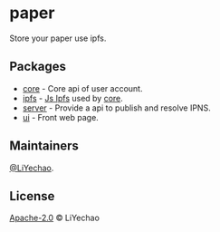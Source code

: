 # paper

Store your paper use ipfs.

## Packages

- [core](packages/core) - Core api of user account.
- [ipfs](packages/ipfs) - [Js Ipfs](https://github.com/ipfs/js-ipfs) used by [core](packages/core).
- [server](packages/server) - Provide a api to publish and resolve IPNS.
- [ui](packages/ui) - Front web page.

## Maintainers

[@LiYechao](https://github.com/li-yechao).

## License

[Apache-2.0](LICENSE) © LiYechao
